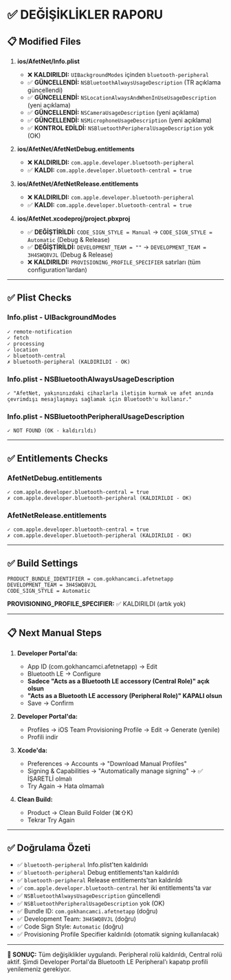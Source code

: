 # ✅ DEĞİŞİKLİKLER RAPORU

## 📋 Modified Files

1. **ios/AfetNet/Info.plist**
   - ❌ **KALDIRILDI:** `UIBackgroundModes` içinden `bluetooth-peripheral`
   - ✅ **GÜNCELLENDİ:** `NSBluetoothAlwaysUsageDescription` (TR açıklama güncellendi)
   - ✅ **GÜNCELLENDİ:** `NSLocationAlwaysAndWhenInUseUsageDescription` (yeni açıklama)
   - ✅ **GÜNCELLENDİ:** `NSCameraUsageDescription` (yeni açıklama)
   - ✅ **GÜNCELLENDİ:** `NSMicrophoneUsageDescription` (yeni açıklama)
   - ✅ **KONTROL EDİLDİ:** `NSBluetoothPeripheralUsageDescription` yok (OK)

2. **ios/AfetNet/AfetNetDebug.entitlements**
   - ❌ **KALDIRILDI:** `com.apple.developer.bluetooth-peripheral`
   - ✅ **KALDI:** `com.apple.developer.bluetooth-central = true`

3. **ios/AfetNet/AfetNetRelease.entitlements**
   - ❌ **KALDIRILDI:** `com.apple.developer.bluetooth-peripheral`
   - ✅ **KALDI:** `com.apple.developer.bluetooth-central = true`

4. **ios/AfetNet.xcodeproj/project.pbxproj**
   - ✅ **DEĞİŞTİRİLDİ:** `CODE_SIGN_STYLE = Manual` → `CODE_SIGN_STYLE = Automatic` (Debug & Release)
   - ✅ **DEĞİŞTİRİLDİ:** `DEVELOPMENT_TEAM = ""` → `DEVELOPMENT_TEAM = 3H4SWQ8VJL` (Debug & Release)
   - ❌ **KALDIRILDI:** `PROVISIONING_PROFILE_SPECIFIER` satırları (tüm configuration'lardan)

---

## ✅ Plist Checks

### Info.plist - UIBackgroundModes
```
✓ remote-notification
✓ fetch
✓ processing
✓ location
✓ bluetooth-central
✗ bluetooth-peripheral (KALDIRILDI - OK)
```

### Info.plist - NSBluetoothAlwaysUsageDescription
```
✓ "AfetNet, yakınınızdaki cihazlarla iletişim kurmak ve afet anında çevrimdışı mesajlaşmayı sağlamak için Bluetooth'u kullanır."
```

### Info.plist - NSBluetoothPeripheralUsageDescription
```
✓ NOT FOUND (OK - kaldırıldı)
```

---

## ✅ Entitlements Checks

### AfetNetDebug.entitlements
```
✓ com.apple.developer.bluetooth-central = true
✗ com.apple.developer.bluetooth-peripheral (KALDIRILDI - OK)
```

### AfetNetRelease.entitlements
```
✓ com.apple.developer.bluetooth-central = true
✗ com.apple.developer.bluetooth-peripheral (KALDIRILDI - OK)
```

---

## ✅ Build Settings

```
PRODUCT_BUNDLE_IDENTIFIER = com.gokhancamci.afetnetapp
DEVELOPMENT_TEAM = 3H4SWQ8VJL
CODE_SIGN_STYLE = Automatic
```

**PROVISIONING_PROFILE_SPECIFIER:** ✅ KALDIRILDI (artık yok)

---

## 📋 Next Manual Steps

1. **Developer Portal'da:**
   - App ID (com.gokhancamci.afetnetapp) → Edit
   - Bluetooth LE → Configure
   - **Sadece "Acts as a Bluetooth LE accessory (Central Role)" açık olsun**
   - **"Acts as a Bluetooth LE accessory (Peripheral Role)" KAPALI olsun**
   - Save → Confirm

2. **Developer Portal'da:**
   - Profiles → iOS Team Provisioning Profile → Edit → Generate (yenile)
   - Profili indir

3. **Xcode'da:**
   - Preferences → Accounts → "Download Manual Profiles"
   - Signing & Capabilities → "Automatically manage signing" → ✅ İŞARETLİ olmalı
   - Try Again → Hata olmamalı

4. **Clean Build:**
   - Product → Clean Build Folder (⌘⇧K)
   - Tekrar Try Again

---

## ✅ Doğrulama Özeti

- ✅ `bluetooth-peripheral` Info.plist'ten kaldırıldı
- ✅ `bluetooth-peripheral` Debug entitlements'tan kaldırıldı
- ✅ `bluetooth-peripheral` Release entitlements'tan kaldırıldı
- ✅ `com.apple.developer.bluetooth-central` her iki entitlements'ta var
- ✅ `NSBluetoothAlwaysUsageDescription` güncellendi
- ✅ `NSBluetoothPeripheralUsageDescription` yok (OK)
- ✅ Bundle ID: `com.gokhancamci.afetnetapp` (doğru)
- ✅ Development Team: `3H4SWQ8VJL` (doğru)
- ✅ Code Sign Style: `Automatic` (doğru)
- ✅ Provisioning Profile Specifier kaldırıldı (otomatik signing kullanılacak)

---

**🎯 SONUÇ:** Tüm değişiklikler uygulandı. Peripheral rolü kaldırıldı, Central rolü aktif. Şimdi Developer Portal'da Bluetooth LE Peripheral'ı kapatıp profili yenilemeniz gerekiyor.








